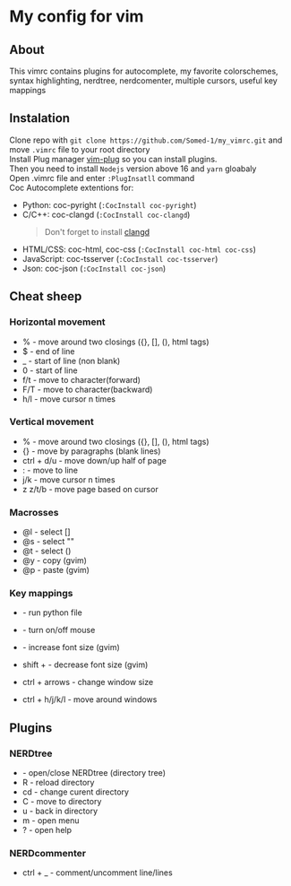 # My config for vim

## About

This vimrc contains plugins for autocomplete, my favorite colorschemes, syntax highlighting, nerdtree, nerdcomenter, multiple cursors, useful key mappings

## Instalation

Clone repo with `git clone https://github.com/Somed-1/my_vimrc.git` and move `.vimrc` file to your root directory  
Install Plug manager [vim-plug](https://github.com/junegunn/vim-plug  ) so you can install plugins.  
Then you need to install `Nodejs` version above 16 and `yarn` gloabaly  
Open .vimrc file and enter `:PlugInsatll` command  
Coc Autocomplete extentions for:
- Python: coc-pyright (`:CocInstall coc-pyright`)
- C/C++: coc-clangd (`:CocInstall coc-clangd`)
    > Don't forget to install [clangd](https://releases.llvm.org/8.0.0/tools/clang/tools/extra/docs/clangd/Installation.html#:~:text=Installing%20clangd&text=Download%20and%20run%20the%20LLVM%20installer%20from%20releases.llvm.org.&text=The%20clang%2Dtools%20package%20usually%20contains%20an%20old%20version%20of%20clangd.&text=If%20that%20is%20not%20found,tools%2D7%20should%20be%20available.&text=Most%20distributions%20include%20clangd%20in,in%20the%20full%20llvm%20distribution.)
- HTML/CSS: coc-html, coc-css (`:CocInstall coc-html coc-css`)
- JavaScript: coc-tsserver (`:CocInstall coc-tsserver`)
- Json: coc-json (`:CocInstall coc-json`)


## Cheat sheep

### Horizontal movement

 - % - move around two closings ({}, [], (), html tags)
 - $ - end of line
 - _ - start of line (non blank)
 - 0 - start of line
 - f/t<character> - move to character(forward)
 - F/T<character> - move to character(backward)
 - <number>h/l - move cursor n times

### Vertical movement

 - % - move around two closings ({}, [], (), html tags)
 - {} - move by paragraphs (blank lines)
 - ctrl + d/u - move down/up half of page
 - :<number> - move to line
 - <number>j/k - move cursor n times
 - z z/t/b - move page based on cursor

### Macrosses
 - @l - select []
 - @s - select ""
 - @t - select ()
 - @y - copy (gvim)
 - @p - paste (gvim)

### Key mappings
 - <F5> - run python file
 - <F6> - turn on/off mouse
 - <F12> - increase font size (gvim)
 - shift + <F12> - decrease font size (gvim)

 - ctrl + arrows - change window size
 - ctrl + h/j/k/l - move around windows

## Plugins

### NERDtree
 - <F3> - open/close NERDtree (directory tree)
 - R - reload directory
 - cd - change curent directory
 - C - move to directory
 - u - back in directory
 - m - open menu
 - ? - open help

### NERDcommenter
 - ctrl + _ - comment/uncomment line/lines

